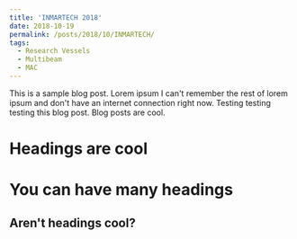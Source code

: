 ```yaml
---
title: 'INMARTECH 2018'
date: 2018-10-19
permalink: /posts/2018/10/INMARTECH/
tags:
  - Research Vessels
  - Multibeam
  - MAC
---
```


This is a sample blog post. Lorem ipsum I can't remember the rest of lorem ipsum and don't have an internet connection right now. Testing testing testing this blog post. Blog posts are cool.

Headings are cool
======

You can have many headings
======

Aren't headings cool?
------
